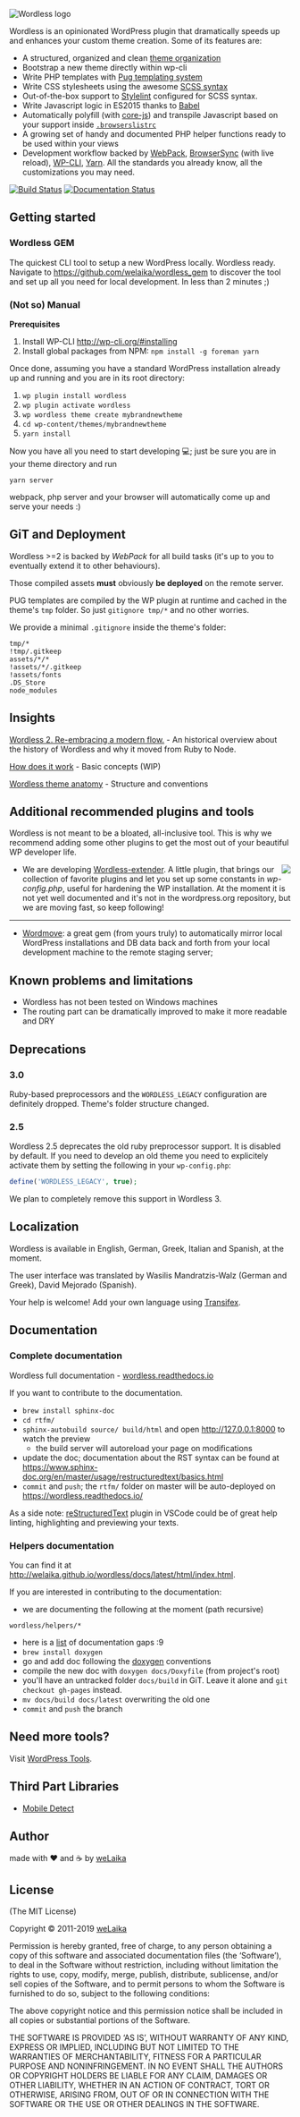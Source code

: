 ![Wordless logo](http://welaika.github.com/wordless/assets/images/wordless_new.png)

Wordless is an opinionated WordPress plugin that dramatically speeds up and enhances your custom theme creation. Some of its features are:

* A structured, organized and clean [theme organization](https://github.com/welaika/wordless/tree/master/wordless/theme_builder/vanilla_theme)
* Bootstrap a new theme directly within wp-cli
* Write PHP templates with [Pug templating system](https://github.com/pug-php/pug)
* Write CSS stylesheets using the awesome [SCSS syntax](http://sass-lang.com)
* Out-of-the-box support to [Stylelint](https://stylelint.io/) configured for SCSS syntax.
* Write Javascript logic in ES2015 thanks to [Babel](https://babeljs.io/)
* Automatically polyfill (with [core-js](https://github.com/zloirock/core-js)) and transpile Javascript based on your support inside [`.browserslistrc`](https://github.com/browserslist/browserslist)
* A growing set of handy and documented PHP helper functions ready to be used within your views
* Development workflow backed by [WebPack](https://github.com/webpack/webpack), [BrowserSync](https://www.browsersync.io/) (with live reload), [WP-CLI](http://wp-cli.org/), [Yarn](https://yarnpkg.com/en/). All the standards you already know, all the customizations you may need.

[![Build Status](https://travis-ci.org/welaika/wordless.svg?branch=master)](http://travis-ci.org/welaika/wordless)
[![Documentation Status](https://readthedocs.org/projects/wordless/badge/?version=latest)](https://wordless.readthedocs.io/en/latest/?badge=latest)

## Getting started

### Wordless GEM

The quickest CLI tool to setup a new WordPress locally. Wordless ready.
Navigate to https://github.com/welaika/wordless_gem to discover the tool and set up all you need for local development. In less than 2 minutes ;)

### (Not so) Manual

**Prerequisites**

1. Install WP-CLI http://wp-cli.org/#installing
2. Install global packages from NPM: `npm install -g foreman yarn`

Once done, assuming you have a standard WordPress installation already up and running and you are in its root directory:

1. `wp plugin install wordless`
2. `wp plugin activate wordless`
3. `wp wordless theme create mybrandnewtheme`
4. `cd wp-content/themes/mybrandnewtheme`
5. `yarn install`

Now you have all you need to start developing 💻; just be sure you are in your theme directory and run

`yarn server`

webpack, php server and your browser will automatically come up and serve your needs :)

## GiT and Deployment

Wordless >=2 is backed by *WebPack* for all build tasks (it's up to you to eventually extend it to other behaviours).

Those compiled assets **must** obviously **be deployed** on the remote server.

PUG templates are compiled by the WP plugin at runtime and cached in the theme's `tmp` folder. So just `gitignore tmp/*` and no other worries.

We provide a minimal `.gitignore` inside the theme's folder:

```git
tmp/*
!tmp/.gitkeep
assets/*/*
!assets/*/.gitkeep
!assets/fonts
.DS_Store
node_modules

```

## Insights

[Wordless 2. Re-embracing a modern flow.](https://dev.welaika.com/blog/2017/12/17/wordless-2-0.html) - An historical overview about the history of Wordless and why it moved from Ruby to Node.

[How does it work](#) - Basic concepts (WIP)

[Wordless theme anatomy](https://wordless.readthedocs.io/en/latest/_pages/usage/anatomy.html) - Structure and conventions

## Additional recommended plugins and tools

Wordless is not meant to be a bloated, all-inclusive tool. This is why we recommend adding some other plugins to get the most out of your beautiful WP developer life.

<img src="http://welaika.github.com/wordless-extender/assets/images/wordless-extender.png" align="right" style="max-width: 50%" />

* We are developing [Wordless-extender](https://github.com/welaika/wordless-extender). A little plugin, that brings our collection of favorite plugins and let you set up some constants in _wp-config.php_, useful for hardening the WP installation. At the moment it is not yet well documented and it's not in the wordpress.org repository, but we are moving fast, so keep following!

_______________

* [Wordmove](https://github.com/welaika/wordmove): a great gem (from yours truly) to automatically mirror local WordPress installations and DB data back and forth from your local development machine to the remote staging server;

## Known problems and limitations

* Wordless has not been tested on Windows machines
* The routing part can be dramatically improved to make it more readable and DRY

## Deprecations

### 3.0

Ruby-based preprocessors and the `WORDLESS_LEGACY` configuration are definitely dropped.
Theme's folder structure changed.

### 2.5

Wordless 2.5 deprecates the old ruby preprocessor support. It is disabled by default. If you need to develop an old theme you need to explicitely activate them by setting the following in your `wp-config.php`:

```php
define('WORDLESS_LEGACY', true);
```

We plan to completely remove this support in Wordless 3.

## Localization

Wordless is available in English, German, Greek, Italian and Spanish, at the moment.

The user interface was translated by Wasilis Mandratzis-Walz (German and Greek), David Mejorado (Spanish).

Your help is welcome! Add your own language using [Transifex](https://www.transifex.com/projects/p/wordless/).

## Documentation

### Complete documentation

Wordless full documentation - [wordless.readthedocs.io](https://wordless.readthedocs.io/en/latest/?badge=latest)

If you want to contribute to the documentation.

* `brew install sphinx-doc`
* `cd rtfm/`
* `sphinx-autobuild source/ build/html` and open http://127.0.0.1:8000 to watch the preview
  * the build server will autoreload your page on modifications
* update the doc; documentation about the RST syntax can be found at
  https://www.sphinx-doc.org/en/master/usage/restructuredtext/basics.html
* `commit` and `push`; the `rtfm/` folder on master will be auto-deployed on https://wordless.readthedocs.io/

As a side note: [reStructuredText](https://marketplace.visualstudio.com/items?itemName=lextudio.restructuredtext)
plugin in VSCode could be of great help linting, highlighting and previewing your texts.

### Helpers documentation

You can find it at http://welaika.github.io/wordless/docs/latest/html/index.html.

If you are interested in contributing to the documentation:

* we are documenting the following at the moment (path recursive)

```
wordless/helpers/*
```

* here is a [list](http://welaika.github.io/wordless/docs/latest/html/dd/da0/todo.html) of documentation gaps :9
* `brew install doxygen`
* go and add doc following the [doxygen](http://www.stack.nl/~dimitri/doxygen/) conventions
* compile the new doc with `doxygen docs/Doxyfile` (from project's root)
* you'll have an untracked folder `docs/build` in GiT. Leave it alone and `git checkout gh-pages`
  instead.
* `mv docs/build docs/latest` overwriting the old one
* `commit` and `push` the branch

## Need more tools?
Visit [WordPress Tools](https://www.wptools.it).

## Third Part Libraries

* [Mobile Detect](http://mobiledetect.net)

## Author

made with ❤️ and ☕️ by [weLaika](https://dev.welaika.com)

## License

(The MIT License)

Copyright © 2011-2019 [weLaika](https://dev.welaika.com)

Permission is hereby granted, free of charge, to any person obtaining a copy of this software and associated documentation files (the ‘Software’), to deal in the Software without restriction, including without limitation the rights to use, copy, modify, merge, publish, distribute, sublicense, and/or sell copies of the Software, and to permit persons to whom the Software is furnished to do so, subject to the following conditions:

The above copyright notice and this permission notice shall be included in all copies or substantial portions of the Software.

THE SOFTWARE IS PROVIDED ‘AS IS’, WITHOUT WARRANTY OF ANY KIND, EXPRESS OR IMPLIED, INCLUDING BUT NOT LIMITED TO THE WARRANTIES OF MERCHANTABILITY, FITNESS FOR A PARTICULAR PURPOSE AND NONINFRINGEMENT. IN NO EVENT SHALL THE AUTHORS OR COPYRIGHT HOLDERS BE LIABLE FOR ANY CLAIM, DAMAGES OR OTHER LIABILITY, WHETHER IN AN ACTION OF CONTRACT, TORT OR OTHERWISE, ARISING FROM, OUT OF OR IN CONNECTION WITH THE SOFTWARE OR THE USE OR OTHER DEALINGS IN THE SOFTWARE.
